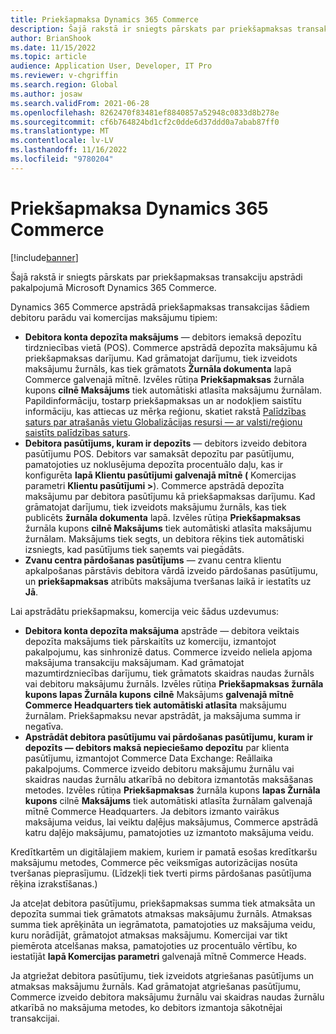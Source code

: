 ```yaml
---
title: Priekšapmaksa Dynamics 365 Commerce
description: Šajā rakstā ir sniegts pārskats par priekšapmaksas transakciju apstrādi pakalpojumā Microsoft Dynamics 365 Commerce.
author: BrianShook
ms.date: 11/15/2022
ms.topic: article
audience: Application User, Developer, IT Pro
ms.reviewer: v-chgriffin
ms.search.region: Global
ms.author: josaw
ms.search.validFrom: 2021-06-28
ms.openlocfilehash: 8262470f83481ef8840857a52948c0833d8b278e
ms.sourcegitcommit: cf6b764824bd1cf2c0dde6d37ddd0a7abab87ff0
ms.translationtype: MT
ms.contentlocale: lv-LV
ms.lasthandoff: 11/16/2022
ms.locfileid: "9780204"
---
```

# <a name="prepayments-in-dynamics-365-commerce"></a>Priekšapmaksa Dynamics 365 Commerce

[!include[banner](../includes/banner.md)]

Šajā rakstā ir sniegts pārskats par priekšapmaksas transakciju apstrādi pakalpojumā Microsoft Dynamics 365 Commerce.

Dynamics 365 Commerce apstrādā priekšapmaksas transakcijas šādiem debitoru parādu vai komercijas maksājumu tipiem:

- **Debitora konta depozīta maksājums** — debitors iemaksā depozītu tirdzniecības vietā (POS). Commerce apstrādā depozīta maksājumu kā priekšapmaksas darījumu. Kad grāmatojat darījumu, tiek izveidots maksājumu žurnāls, kas tiek grāmatots **Žurnāla dokumenta** lapā Commerce galvenajā mītnē. Izvēles rūtiņa **Priekšapmaksas** žurnāla kupons **cilnē Maksājums** tiek automātiski atlasīta maksājumu žurnālam. Papildinformāciju, tostarp priekšapmaksas un ar nodokļiem saistītu informāciju, kas attiecas uz mērķa reģionu, skatiet rakstā [Palīdzības saturs par atrašanās vietu Globalizācijas resursi — ar valsti/reģionu saistīts palīdzības saturs](/dynamics365/fin-ops-core/dev-itpro/lcs-solutions/country-region?context=%2Fdynamics365%2Fcontext%2Ffinance#countryregion-specific-help-content).
- **Debitora pasūtījums, kuram ir depozīts** — debitors izveido debitora pasūtījumu POS. Debitors var samaksāt depozītu par pasūtījumu, pamatojoties uz noklusējuma depozīta procentuālo daļu, kas ir konfigurēta **lapā Klientu pasūtījumi galvenajā mītnē (** Komercijas parametri **Klientu pasūtījumi \>**). Commerce apstrādā depozīta maksājumu par debitora pasūtījumu kā priekšapmaksas darījumu. Kad grāmatojat darījumu, tiek izveidots maksājumu žurnāls, kas tiek publicēts **žurnāla dokumenta** lapā. Izvēles rūtiņa **Priekšapmaksas** žurnāla kupons **cilnē Maksājums** tiek automātiski atlasīta maksājumu žurnālam. Maksājums tiek segts, un debitora rēķins tiek automātiski izsniegts, kad pasūtījums tiek saņemts vai piegādāts.
- **Zvanu centra pārdošanas pasūtījums** — zvanu centra klientu apkalpošanas pārstāvis debitora vārdā izveido pārdošanas pasūtījumu, un **priekšapmaksas** atribūts maksājuma tveršanas laikā ir iestatīts uz **Jā**.

Lai apstrādātu priekšapmaksu, komercija veic šādus uzdevumus:

- **Debitora konta depozīta maksājuma** apstrāde — debitora veiktais depozīta maksājums tiek pārskaitīts uz komerciju, izmantojot pakalpojumu, kas sinhronizē datus. Commerce izveido neliela apjoma maksājuma transakciju maksājumam. Kad grāmatojat mazumtirdzniecības darījumu, tiek grāmatots skaidras naudas žurnāls vai debitoru maksājumu žurnāls. Izvēles rūtiņa **Priekšapmaksas žurnāla kupons lapas Žurnāla kupons** **cilnē** Maksājums **galvenajā mītnē Commerce Headquarters tiek automātiski atlasīta** maksājumu žurnālam. Priekšapmaksu nevar apstrādāt, ja maksājuma summa ir negatīva.
- **Apstrādāt debitora pasūtījumu vai pārdošanas pasūtījumu, kuram ir depozīts — debitors maksā nepieciešamo depozītu** par klienta pasūtījumu, izmantojot Commerce Data Exchange: Reāllaika pakalpojums. Commerce izveido debitoru maksājumu žurnālu vai skaidras naudas žurnālu atkarībā no debitora izmantotās maksāšanas metodes. Izvēles rūtiņa **Priekšapmaksas** žurnāla kupons **lapas Žurnāla kupons** cilnē **Maksājums** tiek automātiski atlasīta žurnālam galvenajā mītnē Commerce Headquarters. Ja debitors izmanto vairākus maksājuma veidus, lai veiktu daļējus maksājumus, Commerce apstrādā katru daļējo maksājumu, pamatojoties uz izmantoto maksājuma veidu.

Kredītkartēm un digitālajiem makiem, kuriem ir pamatā esošas kredītkaršu maksājumu metodes, Commerce pēc veiksmīgas autorizācijas nosūta tveršanas pieprasījumu. (Līdzekļi tiek tverti pirms pārdošanas pasūtījuma rēķina izrakstīšanas.)

Ja atceļat debitora pasūtījumu, priekšapmaksas summa tiek atmaksāta un depozīta summai tiek grāmatots atmaksas maksājumu žurnāls. Atmaksas summa tiek aprēķināta un iegrāmatota, pamatojoties uz maksājuma veidu, kuru norādījāt, grāmatojot atmaksas maksājumu. Komercijai var tikt piemērota atcelšanas maksa, pamatojoties uz procentuālo vērtību, ko iestatījāt **lapā Komercijas parametri** galvenajā mītnē Commerce Heads.

Ja atgriežat debitora pasūtījumu, tiek izveidots atgriešanas pasūtījums un atmaksas maksājumu žurnāls. Kad grāmatojat atgriešanas pasūtījumu, Commerce izveido debitora maksājumu žurnālu vai skaidras naudas žurnālu atkarībā no maksājuma metodes, ko debitors izmantoja sākotnējai transakcijai.
